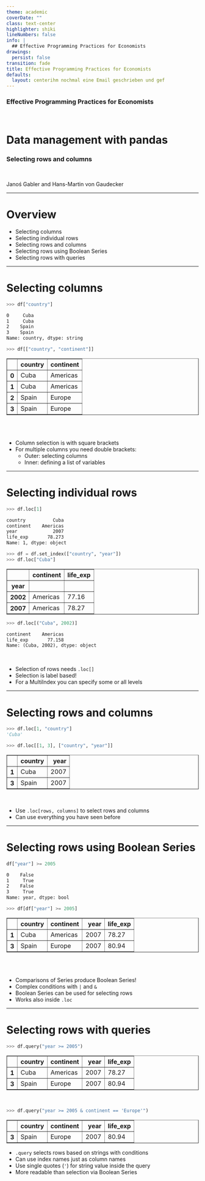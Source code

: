 ```yaml
---
theme: academic
coverDate: ""
class: text-center
highlighter: shiki
lineNumbers: false
info: |
  ## Effective Programming Practices for Economists
drawings:
  persist: false
transition: fade
title: Effective Programming Practices for Economists
defaults:
  layout: centerihm nochmal eine Email geschrieben und gef
---
```


### Effective Programming Practices for Economists

<br>

# Data management with pandas

### Selecting rows and columns

<br>


Janoś Gabler and Hans-Martin von Gaudecker

---

# Overview

- Selecting columns
- Selecting individual rows
- Selecting rows and columns
- Selecting rows using Boolean Series
- Selecting rows with queries

---

# Selecting columns


<div class="grid grid-cols-2 gap-12">
<div>

```python
>>> df["country"]
```
```txt
0     Cuba
1     Cuba
2    Spain
3    Spain
Name: country, dtype: string
```
```python
>>> df[["country", "continent"]]
```

<table border="1" class="dataframe">
  <thead>
    <tr style="text-align: right;">
      <th></th>
      <th>country</th>
      <th>continent</th>
    </tr>
  </thead>
  <tbody>
    <tr>
      <th>0</th>
      <td>Cuba</td>
      <td>Americas</td>
    </tr>
    <tr>
      <th>1</th>
      <td>Cuba</td>
      <td>Americas</td>
    </tr>
    <tr>
      <th>2</th>
      <td>Spain</td>
      <td>Europe</td>
    </tr>
    <tr>
      <th>3</th>
      <td>Spain</td>
      <td>Europe</td>
    </tr>
  </tbody>
</table>

</div>
<div>

<br/>
<br/>


- Column selection is with square brackets
- For multiple columns you need double brackets:
  - Outer: selecting columns
  - Inner: defining a list of variables


</div>
</div>


---

# Selecting individual rows


<div class="flex gap-12">
<div>

```python
>>> df.loc[1]
```
```txt
country          Cuba
continent    Americas
year             2007
life_exp       78.273
Name: 1, dtype: object
```
```python
>>> df = df.set_index(["country", "year"])
>>> df.loc["Cuba"]
```
<table border="1" class="dataframe">
  <thead>
    <tr style="text-align: right;">
      <th></th>
      <th>continent</th>
      <th>life_exp</th>
    </tr>
    <tr>
      <th>year</th>
      <th></th>
      <th></th>
    </tr>
  </thead>
  <tbody>
    <tr>
      <th>2002</th>
      <td>Americas</td>
      <td>77.16</td>
    </tr>
    <tr>
      <th>2007</th>
      <td>Americas</td>
      <td>78.27</td>
    </tr>
  </tbody>
</table>

</div>
<div>

```python
>>> df.loc[("Cuba", 2002)]
```
```txt
continent    Americas
life_exp       77.158
Name: (Cuba, 2002), dtype: object
```

<br/>

- Selection of rows needs `.loc[]`
- Selection is label based!
- For a MultiIndex you can specify some or all levels

</div>
</div>

---

# Selecting rows and columns


<div class="grid grid-cols-2 gap-4">
<div>

```python
>>> df.loc[1, "country"]
'Cuba'

>>> df.loc[[1, 3], ["country", "year"]]
```

<table border="1" class="dataframe">
  <thead>
    <tr style="text-align: right;">
      <th></th>
      <th>country</th>
      <th>year</th>
    </tr>
  </thead>
  <tbody>
    <tr>
      <th>1</th>
      <td>Cuba</td>
      <td>2007</td>
    </tr>
    <tr>
      <th>3</th>
      <td>Spain</td>
      <td>2007</td>
    </tr>
  </tbody>
</table>


</div>
<div>

<br/>

- Use `.loc[rows, columns]` to select rows and columns
- Can use everything you have seen before

</div>
</div>

---

# Selecting rows using Boolean Series

<div class="grid grid-cols-2 gap-4">
<div>

```python
df["year"] >= 2005
```
```txt
0    False
1     True
2    False
3     True
Name: year, dtype: bool
```
```python
>>> df[df["year"] >= 2005]
```
<table border="1" class="dataframe">
  <thead>
    <tr style="text-align: right;">
      <th></th>
      <th>country</th>
      <th>continent</th>
      <th>year</th>
      <th>life_exp</th>
    </tr>
  </thead>
  <tbody>
    <tr>
      <th>1</th>
      <td>Cuba</td>
      <td>Americas</td>
      <td>2007</td>
      <td>78.27</td>
    </tr>
    <tr>
      <th>3</th>
      <td>Spain</td>
      <td>Europe</td>
      <td>2007</td>
      <td>80.94</td>
    </tr>
  </tbody>
</table>

</div>
<div>

<br/>
<br/>

- Comparisons of Series produce Boolean Series!
- Complex conditions with `|` and `&`
- Boolean Series can be used for selecting rows
- Works also inside `.loc`


</div>
</div>

---

# Selecting rows with queries

<div class="flex gap-12">
<div>

```python
>>> df.query("year >= 2005")
```

<table border="1" class="dataframe">
  <thead>
    <tr style="text-align: right;">
      <th></th>
      <th>country</th>
      <th>continent</th>
      <th>year</th>
      <th>life_exp</th>
    </tr>
  </thead>
  <tbody>
    <tr>
      <th>1</th>
      <td>Cuba</td>
      <td>Americas</td>
      <td>2007</td>
      <td>78.27</td>
    </tr>
    <tr>
      <th>3</th>
      <td>Spain</td>
      <td>Europe</td>
      <td>2007</td>
      <td>80.94</td>
    </tr>
  </tbody>
</table>


<br/>


```python
>>> df.query("year >= 2005 & continent == 'Europe'")
```

<table border="1" class="dataframe">
  <thead>
    <tr style="text-align: right;">
      <th></th>
      <th>country</th>
      <th>continent</th>
      <th>year</th>
      <th>life_exp</th>
    </tr>
  </thead>
  <tbody>
    <tr>
      <th>3</th>
      <td>Spain</td>
      <td>Europe</td>
      <td>2007</td>
      <td>80.94</td>
    </tr>
  </tbody>
</table>

</div>
<div>

- `.query` selects rows based on strings with conditions
- Can use index names just as column names
- Use single quotes (`'`) for string value inside the query
- More readable than selection via Boolean Series

</div>
</div>
